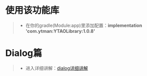 # 使用该功能库
> - 在你的gradle(Module:app)里添加配置：**implementation 'com.ytman:YTAOLibrary:1.0.8'**

# Dialog篇
> - 进入详细讲解：[dialog详细讲解](https://github.com/CNAD666/YTAOLibrary/blob/master/README/dialogDetails.md)
